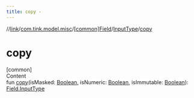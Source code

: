 ```yaml
---
title: copy -
---
```

//[link](../../../index.md)/[com.tink.model.misc](../../index.md)/[[common]Field](../index.md)/[InputType](index.md)/[copy](copy.md)



# copy  
[common]  
Content  
fun [copy](copy.md)(isMasked: [Boolean](https://kotlinlang.org/api/latest/jvm/stdlib/kotlin/-boolean/index.html), isNumeric: [Boolean](https://kotlinlang.org/api/latest/jvm/stdlib/kotlin/-boolean/index.html), isImmutable: [Boolean](https://kotlinlang.org/api/latest/jvm/stdlib/kotlin/-boolean/index.html)): [Field.InputType](index.md)  



